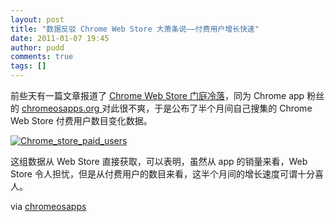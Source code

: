 ```yaml
---
layout: post
title: "数据反驳 Chrome Web Store 大萧条说——付费用户增长快速"
date: 2011-01-07 19:45
author: pudd
comments: true
tags: []
---
```

前些天有一篇文章报道了 [Chrome Web Store 门庭冷落](http://www.chromi.org/archives/9810)，同为 Chrome app 粉丝的 [chromeosapps.org ](http://www.chromeosapps.org/chrome-web-store-sales-slow-to-a-trickle-really/)对此很不爽，于是公布了半个月间自己搜集的 Chrome Web Store 付费用户数目变化数据。

<a href="http://img.chromi.org/2011/01/010620Grand.jpg">![](http://img.chromi.org/2011/01/010620Grand.jpg "Chrome_store_paid_users")</a>

这组数据从 Web Store 直接获取，可以表明，虽然从 app 的销量来看，Web Store 令人担忧，但是从付费用户的数目来看，这半个月间的增长速度可谓十分喜人。

via [chromeosapps](http://www.chromeosapps.org/chrome-web-store-sales-slow-to-a-trickle-really/)

